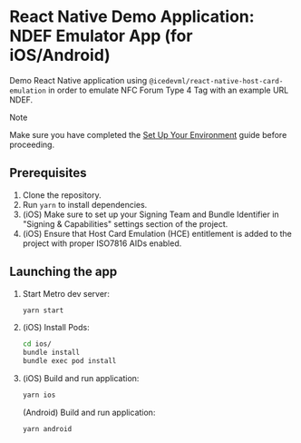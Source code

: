 # React Native Demo Application: NDEF Emulator App (for iOS/Android)

Demo React Native application using `@icedevml/react-native-host-card-emulation` in order to emulate NFC Forum Type 4 Tag with an example URL NDEF.

> [!NOTE]
> Make sure you have completed the [Set Up Your Environment](https://reactnative.dev/docs/set-up-your-environment) guide before proceeding.

## Prerequisites
1. Clone the repository.
2. Run `yarn` to install dependencies.
3. (iOS) Make sure to set up your Signing Team and Bundle Identifier in "Signing & Capabilities" settings section of the project.
4. (iOS) Ensure that Host Card Emulation (HCE) entitlement is added to the project with proper ISO7816 AIDs enabled.

## Launching the app
1. Start Metro dev server:
    ```sh
    yarn start
    ```
2. (iOS) Install Pods:
    ```sh
    cd ios/
    bundle install
    bundle exec pod install
    ```
3. (iOS) Build and run application:
    ```sh
    yarn ios
    ```
   (Android) Build and run application:
    ```sh
    yarn android
    ```
